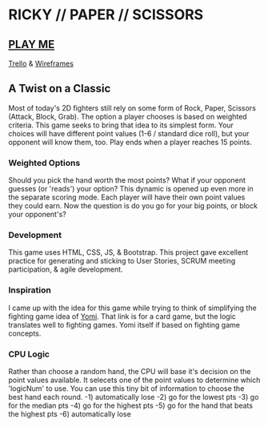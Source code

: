 # RICKY // PAPER // SCISSORS

## [PLAY ME](https://rickytranmer.github.io/wdi-project-1/)

[Trello](https://trello.com/b/enXXdmEj/wdi-6-project-1) & [Wireframes](https://drive.google.com/open?id=1szioAdYoNQNIWoCWDdpcaTEwnO5-bF2E)

## A Twist on a Classic
Most of today's 2D fighters still rely on some form of Rock, Paper, Scissors (Attack, Block, Grab).  The option a player chooses is based on weighted criteria.  This game seeks to bring that idea to its simplest form.  Your choices will have different point values (1-6 / standard dice roll), but your opponent will know them, too.  Play ends when a player reaches 15 points.

### Weighted Options
Should you pick the hand worth the most points?  What if your opponent guesses (or 'reads') your option?  This dynamic is opened up even more in the separate scoring mode.  Each player will have their own point values they could earn.  Now the question is do you go for your big points, or block your opponent's?

### Development
This game uses HTML, CSS, JS, & Bootstrap.  This project gave excellent practice for generating and sticking to User Stories, SCRUM meeting participation, & agile development.

### Inspiration
I came up with the idea for this game while trying to think of simplifying the fighting game idea of [Yomi](http://forums.shoryuken.com/discussion/113407/yomi-thread-yomi-the-japanese-word-for-reading-the-mind-of-your-opponent).  That link is for a card game, but the logic translates well to fighting games.  Yomi itself if based on fighting game concepts.

### CPU Logic
Rather than choose a random hand, the CPU will base it's decision on the point values available.  It selecets one of the point values to determine which 'logicNum' to use.  You can use this tiny bit of information to choose the best hand each round.
-1) automatically lose
-2) go for the lowest pts
-3) go for the median pts
-4) go for the highest pts
-5) go for the hand that beats the highest pts
-6) automatically lose